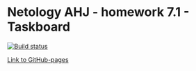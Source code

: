 # Netology AHJ - homework 7.1 - Taskboard 

[![Build status](https://ci.appveyor.com/api/projects/status/v984hmuh2nxtwc4i/branch/main?svg=true)](https://ci.appveyor.com/project/Alexey57575/ahj-hw7-1-client/branch/main)

[Link to GitHub-pages](https://alexgnutov.github.io/ahj_hw7_1_client/)
